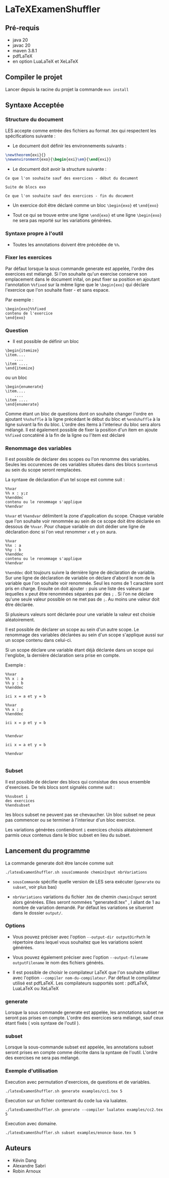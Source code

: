 # LaTeXExamenShuffler

## Pré-requis

- java 20
- javac 20
- maven 3.8.1
- pdfLaTeX
- en option LuaLaTeX et XeLaTeX

## Compiler le projet

Lancer depuis la racine du projet la commande `mvn install`


## Syntaxe Acceptée

### Structure du document

LES accepte comme entrée des fichiers au format .tex qui respectent les spécifications suivante : 

- Le document doit définir les environnements suivants :

```latex
\newtheorem{exi}{}
\newenvironment{exo}{\begin{exi}\em}{\end{exi}}
```

- Le document doit avoir la structure suivante : 

```
Ce que l'on souhaite sauf des exercices - début du document

Suite de blocs exo

Ce que l'on souhaite sauf des exercices - fin du document
```

- Un exercice doit être déclaré comme un bloc  `\begin{exo}` et  `\end{exo}`

- Tout ce qui se trouve entre une ligne `\end{exo}` et une ligne `\begin{exo}` ne sera pas reporté sur les variations générées.


### Syntaxe propre à l'outil

 - Toutes les annotations doivent être précédée de `%%`.


### Fixer les exercices

Par défaut lorsque la sous commande generate est appelée, l'ordre des exercices est mélangé. Si l'on souhaite qu'un exercise conserve son emplacement dans le document inital, on peut fixer sa position en ajoutant l'annotation `%%fixed` sur la même ligne que le `\begin{exo}` qui déclare l'exercice que l'on souhaite fixer - et sans espace.

Par exemple :

```
\begin{exo}%%fixed
contenu de l'exercice
\end{exo}
```


### Question

- Il est possible de définir un bloc 
```
\begin{itemize}
\item....
	....
\item ....
\end{itemize}
```

ou un bloc 

```
\begin{enumerate}
\item....
	....
\item ....
\end{enumerate}
```

Comme étant un bloc de questions dont on souhaite changer l'ordre en ajoutant `%%shuffle` à la ligne précédant le début du bloc et `%endshuffle` à la ligne suivant la fin du bloc. L'ordre des items à l'interieur du bloc sera alors mélangé. Il est également possible de fixer la position d'un item en ajoute `%%fixed` concaténé à la fin de la ligne ou l'item est déclaré


### Renommage des variables


Il est possible de déclarer des scopes ou l'on renomme des variables. Seules les occurences de ces variables situées dans des blocs `$contenu$` au sein du scope seront remplacées. 

La syntaxe de déclaration d'un tel scope est comme suit :

```
%%var
%% x : y;z
%%enddec
contenu ou le renommage s'applique
%%endvar
```

`%%var` et `%%endvar` délimitent la zone d'application du scope. Chaque variable que l'on souhaite voir renommée au sein de ce scope doit être déclarée en dessous de `%%var`. Pour chaque variable on doit dédier une ligne de déclaration donc si l'on veut renommer `x` et `y` on aura.


```
%%var
%%x : a
%%y : b
%%enddec
contenu ou le renommage s'applique
%%endvar
```

`%%enddec` doit toujours suivre la dernière ligne de déclaration de variable. Sur une ligne de déclaration de variable on déclare d'abord le nom de la variable que l'on souhaite voir renommée. Seul les noms de 1 caractère sont pris en charge. Ensuite on doit ajouter `:` puis une liste des valeurs par lequelles x peut être renommées séparées par des `;` . Si l'on ne déclare qu'une seule valeur possible on ne met pas de `;`. Au moins une valeur doit être déclarée. 

Si plusieurs valeurs sont déclarée pour une variable la valeur est choisie aléatoirement.

Il est possible de déclarer un scope au sein d'un autre scope. Le renommage des variables déclarées au sein d'un scope s'applique aussi sur un scope contenu dans celui-ci.

Si un scope déclare une variable étant déjà déclarée dans un scope qui l'englobe, la dernière déclaration sera prise en compte.

Exemple :

```
%%var
%% x : a
%% y : b
%%enddec

ici x = a et y = b

%%var
%% x : p
%%enddec

ici x = p et y = b


%%endvar

ici x = a et y = b

%%endvar


```


### Subset

Il est possible de déclarer des blocs qui consistue des sous ensemble d'exercises. De tels blocs sont signalés comme suit :

```
%%subset i 
des exercices
%%endsubset

```

les blocs subset ne peuvent pas se chevaucher. Un bloc subset ne peux pas commencer ou se terminer à l'interieur d'un bloc exercice. 

Les variations générées contiendront `i` exercices choisis aléatoirement parmis ceux contenus dans le bloc subset en lieu du subset. 

## Lancement du programme

La commande generate doit être lancée comme suit 

`./latexExamenShuffler.sh sousCommande cheminInput nbrVariations`

- `sousCommande` spécifie quelle version de LES sera exécuter (`generate` ou `subset`, voir plus bas)

- `nbrVariations` variations du fichier .tex de chemin `cheminInput` seront alors générées. Elles seront nommées "generatedI.tex" , I allant de 1 au nombre de variation demandé. 
Par défaut les variations se situeront dans le dossier `output/`. 


### Options

- Vous pouvez préciser avec l'option `--output-dir outputDirPath` le répertoire dans lequel vous souhaitez que les variations soient générées.

- Vous pouvez également préciser avec l'option `--output-filename outputFilename` le nom des fichiers générés.

- Il est possible de choisir le compilateur LaTeX que l'on souhaite utiliser avec l'option `--compiler nom-du-compilateur`. Par défaut le compilateur utilisé est pdfLaTeX. 
Les compilateurs supportés sont : pdfLaTeX, LuaLaTeX ou XeLaTeX

### generate

Lorsque la sous commande generate est appelée, les annotations subset ne seront pas prises en compte. L'ordre des exercices sera mélangé, sauf ceux étant fixés ( vois syntaxe de l'outil ).

### subset 

Lorsque la sous-commande subset est appelée, les annotations subset seront prises en compte comme décrite dans la syntaxe de l'outil. L'ordre des exercises ne sera pas mélangé. 

### Exemple d'utilisation

Execution avec permutation d'exercices, de questions et de variables.
```shell
./latexExamenShuffler.sh generate examples/cc1.tex 5
```

Execution sur un fichier contenant du code lua via lualatex.
```shell
./latexExamenShuffler.sh generate --compiler lualatex examples/cc2.tex 5
```

Execution avec domaine.
```shell
./latexExamenShuffler.sh subset examples/enonce-base.tex 5
```

## Auteurs

- Kévin Dang
- Alexandre Sabri
- Robin Arnoux
